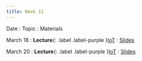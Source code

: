```yaml
---
title: Week 11
---
```


Date
: Topic
  : Materials

March 18
: **Lecture**{: .label .label-purple }[IoT](#)
  : [Slides](#)

March 20
: **Lecture**{: .label .label-purple }[IoT](#)
  : [Slides](#)